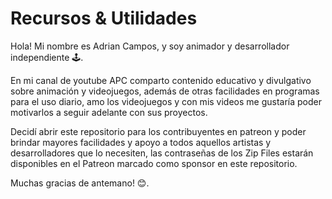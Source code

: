 # Recursos & Utilidades

Hola!
Mi nombre es Adrian Campos, y soy animador y desarrollador independiente 🕹.

En mi canal de youtube APC comparto contenido educativo y divulgativo sobre animación y videojuegos, además de otras facilidades en programas para el uso diario, amo los videojuegos y con mis videos me gustaría poder motivarlos a seguir adelante con sus proyectos.

Decidí abrir este repositorio para los contribuyentes en patreon y poder brindar mayores facilidades y apoyo a todos aquellos artistas y desarrolladores que lo necesiten, las contraseñas de los Zip Files estarán disponibles en el Patreon marcado como sponsor en este repositorio. 

Muchas gracias de antemano! 😊.
